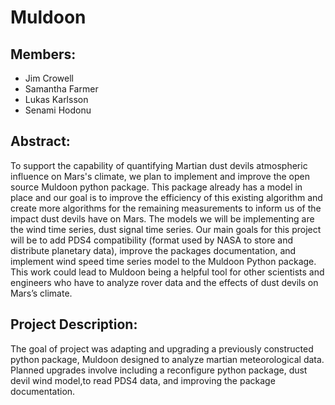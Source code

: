 # Muldoon

## Members:
 - Jim Crowell
 - Samantha Farmer
 - Lukas Karlsson
 - Senami Hodonu

## Abstract:
To support the capability of quantifying Martian dust devils atmospheric influence on Mars's climate, we plan to implement and improve the open source Muldoon python package. This package already has a model in place and our goal is to improve the efficiency of this existing algorithm and create more algorithms for the remaining measurements to inform us of the impact dust devils have on Mars. The models we will be implementing are the wind time series, dust signal time series. Our main goals for this project will be to add PDS4 compatibility (format used by NASA to store and distribute planetary data), improve the packages documentation, and implement wind speed time series model to the Muldoon Python package. This work could lead to Muldoon being a helpful tool for other scientists and engineers who have to analyze rover data and the effects of dust devils on Mars’s climate.

## Project Description:
The goal of project was adapting and upgrading a previously constructed python package, Muldoon designed to analyze martian meteorological data. Planned upgrades involve including a reconfigure python package, dust devil wind model,to read PDS4 data, and improving the package documentation.



